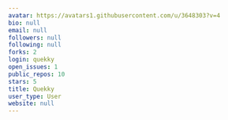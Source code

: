 ```yaml
---
avatar: https://avatars1.githubusercontent.com/u/3648303?v=4
bio: null
email: null
followers: null
following: null
forks: 2
login: quekky
open_issues: 1
public_repos: 10
stars: 5
title: Quekky
user_type: User
website: null
---
```

